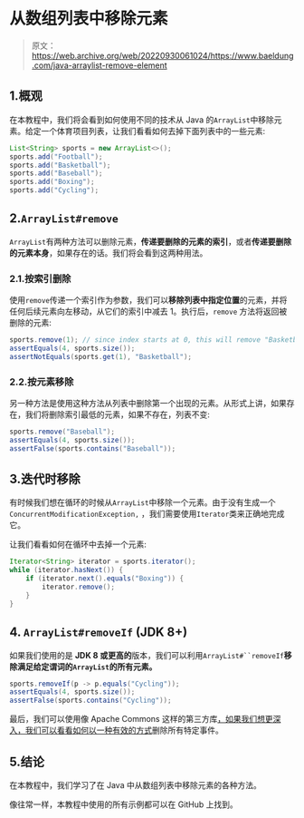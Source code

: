 # 从数组列表中移除元素

> 原文：<https://web.archive.org/web/20220930061024/https://www.baeldung.com/java-arraylist-remove-element>

## 1.概观

在本教程中，我们将会看到如何使用不同的技术从 Java 的`ArrayList`中移除元素。给定一个体育项目列表，让我们看看如何去掉下面列表中的一些元素:

```java
List<String> sports = new ArrayList<>();
sports.add("Football");
sports.add("Basketball");
sports.add("Baseball");
sports.add("Boxing");
sports.add("Cycling");
```

## 2.`ArrayList#remove`

`ArrayList`有两种方法可以删除元素，**传递要删除的元素的索引**，或者**传递要删除的元素本身**，如果存在的话。我们将会看到这两种用法。

### 2.1.按索引删除

使用`remove`传递一个索引作为参数，我们可以**移除列表中指定位置**的元素，并将任何后续元素向左移动，从它们的索引中减去 1。执行后，`remove` 方法将返回被删除的元素:

```java
sports.remove(1); // since index starts at 0, this will remove "Basketball"
assertEquals(4, sports.size());
assertNotEquals(sports.get(1), "Basketball");
```

### 2.2.按元素移除

另一种方法是使用这种方法从列表中删除第一个出现的元素。从形式上讲，如果存在，我们将删除索引最低的元素，如果不存在，列表不变:

```java
sports.remove("Baseball");
assertEquals(4, sports.size());
assertFalse(sports.contains("Baseball"));
```

## 3.迭代时移除

有时候我们想在循环的时候从`ArrayList`中移除一个元素。由于没有生成一个`ConcurrentModificationException,` ，我们需要使用`Iterator`类来正确地完成它。

让我们看看如何在循环中去掉一个元素:

```java
Iterator<String> iterator = sports.iterator();
while (iterator.hasNext()) {
    if (iterator.next().equals("Boxing")) {
        iterator.remove();
    }
}
```

## 4\. `ArrayList#removeIf` (JDK 8+)

如果我们使用的是 **JDK 8 或更高的**版本，我们可以利用`ArrayList#``removeIf`**移除满足给定谓词的`ArrayList`的所有元素。**

```java
sports.removeIf(p -> p.equals("Cycling"));
assertEquals(4, sports.size());
assertFalse(sports.contains("Cycling"));
```

最后，我们可以使用像 Apache Commons 这样的第三方库[，如果我们想更深入，我们可以看看如何](/web/20221205191516/https://www.baeldung.com/java-array-remove-element)[以一种有效的方式](/web/20221205191516/https://www.baeldung.com/java-remove-value-from-list)删除所有特定事件。

## 5.结论

在本教程中，我们学习了在 Java 中从数组列表中移除元素的各种方法。

像往常一样，本教程中使用的所有示例都可以在 GitHub 上找到。